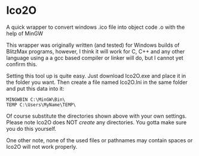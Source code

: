 # Ico2O
A quick wrapper to convert windows .ico file into object code .o with the help of MinGW

This wrapper was originally written (and tested) for Windows builds of BlitzMax programs, however, I think it will work for C, C++ and any other language using a a gcc based compiler or linker will do, but I cannot yet confirm this.

Setting this tool up is quite easy. Just download Ico2O.exe and place it in the folder you want.
Then create a file named Ico2O.Ini in the same folder and put this data into it:

~~~
MINGWBIN C:\MinGW\Bin\
TEMP C:\Users\MyName\TEMP\
~~~

Of course substitute the directories shown above with your own settings.
Please note Ico2O does NOT *create* any directories. You gotta make sure you do this yourself.

One other note, none of the used files or pathnames may contain spaces or Ico2O will not work properly.
